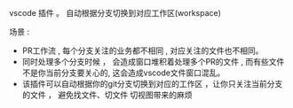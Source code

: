 vscode 插件 。
自动根据分支切换到对应工作区(workspace)

场景 : 
- PR工作流 , 每个分支关注的业务都不相同 , 对应关注的文件也不相同。
- 同时处理多个分支时候 ， 会造成窗口堆积着处理多个PR的文件 , 而有些文件不是你当前分支要关心的, 这会造成vscode文件窗口混乱。
- 该插件可以自动根据你的git分支切换到对应的工作区 ，让你只关注当前分支的文件 ， 避免找文件、切文件
切视图带来的麻烦
